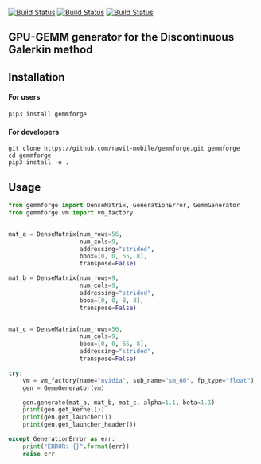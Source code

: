 [![Build Status](http://vmbungartz10.informatik.tu-muenchen.de/seissol/buildStatus/icon?job=gemmforge)](http://vmbungartz10.informatik.tu-muenchen.de/seissol/view/Forge/job/gemmforge/)
[![Build Status](http://vmbungartz10.informatik.tu-muenchen.de/seissol/buildStatus/icon?job=gemmforge-install&subject=pip)](http://vmbungartz10.informatik.tu-muenchen.de/seissol/view/Forge/job/gemmforge-install/)
[![Build Status](http://vmbungartz10.informatik.tu-muenchen.de/seissol/buildStatus/icon?job=gemmforge-linters&subject=Code+Style)](http://vmbungartz10.informatik.tu-muenchen.de/seissol/view/Forge/job/gemmforge-linters/)


## GPU-GEMM generator for the Discontinuous Galerkin method

## Installation
#### For users
```console
pip3 install gemmforge
```

#### For developers
```console
git clone https://github.com/ravil-mobile/gemmforge.git gemmforge
cd gemmforge
pip3 install -e .
```


## Usage
```python
from gemmforge import DenseMatrix, GenerationError, GemmGenerator
from gemmforge.vm import vm_factory


mat_a = DenseMatrix(num_rows=56,
                    num_cols=9,
                    addressing="strided",
                    bbox=[0, 0, 55, 8],
                    transpose=False)

mat_b = DenseMatrix(num_rows=9,
                    num_cols=9,
                    addressing="strided",
                    bbox=[0, 0, 8, 8],
                    transpose=False)


mat_c = DenseMatrix(num_rows=56,
                    num_cols=9,
                    bbox=[0, 0, 55, 8],
                    addressing="strided",
                    transpose=False)

try:
    vm = vm_factory(name="nvidia", sub_name="sm_60", fp_type="float")
    gen = GemmGenerator(vm)

    gen.generate(mat_a, mat_b, mat_c, alpha=1.1, beta=1.1)
    print(gen.get_kernel())
    print(gen.get_launcher())
    print(gen.get_launcher_header())

except GenerationError as err:
    print("ERROR: {}".format(err))
    raise err
```
